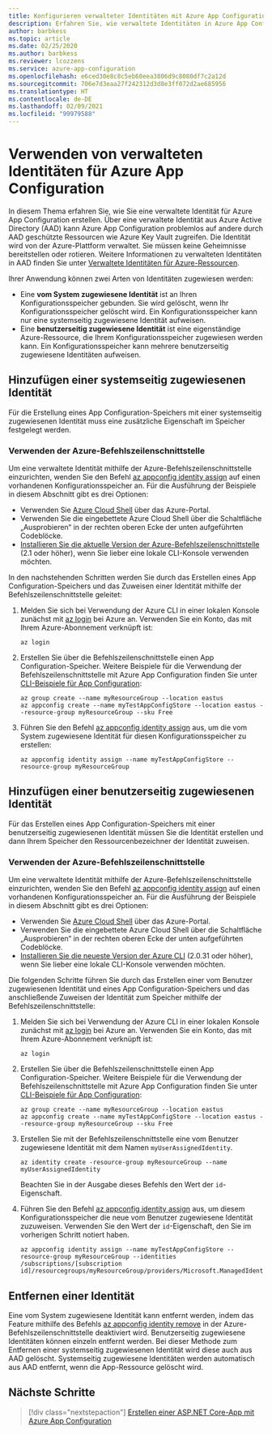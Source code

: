 ```yaml
---
title: Konfigurieren verwalteter Identitäten mit Azure App Configuration
description: Erfahren Sie, wie verwaltete Identitäten in Azure App Configuration funktionieren und wie Sie eine verwaltete Identität konfigurieren.
author: barbkess
ms.topic: article
ms.date: 02/25/2020
ms.author: barbkess
ms.reviewer: lcozzens
ms.service: azure-app-configuration
ms.openlocfilehash: e6ced30e8c8c5eb60eea3806d9c8080df7c2a12d
ms.sourcegitcommit: 706e7d3eaa27f242312d3d8e3ff072d2ae685956
ms.translationtype: HT
ms.contentlocale: de-DE
ms.lasthandoff: 02/09/2021
ms.locfileid: "99979588"
---
```

# <a name="how-to-use-managed-identities-for-azure-app-configuration"></a>Verwenden von verwalteten Identitäten für Azure App Configuration

In diesem Thema erfahren Sie, wie Sie eine verwaltete Identität für Azure App Configuration erstellen. Über eine verwaltete Identität aus Azure Active Directory (AAD) kann Azure App Configuration problemlos auf andere durch AAD geschützte Ressourcen wie Azure Key Vault zugreifen. Die Identität wird von der Azure-Plattform verwaltet. Sie müssen keine Geheimnisse bereitstellen oder rotieren. Weitere Informationen zu verwalteten Identitäten in AAD finden Sie unter [Verwaltete Identitäten für Azure-Ressourcen](../active-directory/managed-identities-azure-resources/overview.md).

Ihrer Anwendung können zwei Arten von Identitäten zugewiesen werden:

- Eine **vom System zugewiesene Identität** ist an Ihren Konfigurationsspeicher gebunden. Sie wird gelöscht, wenn Ihr Konfigurationsspeicher gelöscht wird. Ein Konfigurationsspeicher kann nur eine systemseitig zugewiesene Identität aufweisen.
- Eine **benutzerseitig zugewiesene Identität** ist eine eigenständige Azure-Ressource, die Ihrem Konfigurationsspeicher zugewiesen werden kann. Ein Konfigurationsspeicher kann mehrere benutzerseitig zugewiesene Identitäten aufweisen.

## <a name="adding-a-system-assigned-identity"></a>Hinzufügen einer systemseitig zugewiesenen Identität

Für die Erstellung eines App Configuration-Speichers mit einer systemseitig zugewiesenen Identität muss eine zusätzliche Eigenschaft im Speicher festgelegt werden.

### <a name="using-the-azure-cli"></a>Verwenden der Azure-Befehlszeilenschnittstelle

Um eine verwaltete Identität mithilfe der Azure-Befehlszeilenschnittstelle einzurichten, wenden Sie den Befehl [az appconfig identity assign] auf einen vorhandenen Konfigurationsspeicher an. Für die Ausführung der Beispiele in diesem Abschnitt gibt es drei Optionen:

- Verwenden Sie [Azure Cloud Shell](../cloud-shell/overview.md) über das Azure-Portal.
- Verwenden Sie die eingebettete Azure Cloud Shell über die Schaltfläche „Ausprobieren“ in der rechten oberen Ecke der unten aufgeführten Codeblöcke.
- [Installieren Sie die aktuelle Version der Azure-Befehlszeilenschnittstelle](/cli/azure/install-azure-cli) (2.1 oder höher), wenn Sie lieber eine lokale CLI-Konsole verwenden möchten.

In den nachstehenden Schritten werden Sie durch das Erstellen eines App Configuration-Speichers und das Zuweisen einer Identität mithilfe der Befehlszeilenschnittstelle geleitet:

1. Melden Sie sich bei Verwendung der Azure CLI in einer lokalen Konsole zunächst mit [az login] bei Azure an. Verwenden Sie ein Konto, das mit Ihrem Azure-Abonnement verknüpft ist:

    ```azurecli-interactive
    az login
    ```

1. Erstellen Sie über die Befehlszeilenschnittstelle einen App Configuration-Speicher. Weitere Beispiele für die Verwendung der Befehlszeilenschnittstelle mit Azure App Configuration finden Sie unter [CLI-Beispiele für App Configuration](scripts/cli-create-service.md):

    ```azurecli-interactive
    az group create --name myResourceGroup --location eastus
    az appconfig create --name myTestAppConfigStore --location eastus --resource-group myResourceGroup --sku Free
    ```

1. Führen Sie den Befehl [az appconfig identity assign] aus, um die vom System zugewiesene Identität für diesen Konfigurationsspeicher zu erstellen:

    ```azurecli-interactive
    az appconfig identity assign --name myTestAppConfigStore --resource-group myResourceGroup
    ```

## <a name="adding-a-user-assigned-identity"></a>Hinzufügen einer benutzerseitig zugewiesenen Identität

Für das Erstellen eines App Configuration-Speichers mit einer benutzerseitig zugewiesenen Identität müssen Sie die Identität erstellen und dann Ihrem Speicher den Ressourcenbezeichner der Identität zuweisen.

### <a name="using-the-azure-cli"></a>Verwenden der Azure-Befehlszeilenschnittstelle

Um eine verwaltete Identität mithilfe der Azure-Befehlszeilenschnittstelle einzurichten, wenden Sie den Befehl [az appconfig identity assign] auf einen vorhandenen Konfigurationsspeicher an. Für die Ausführung der Beispiele in diesem Abschnitt gibt es drei Optionen:

- Verwenden Sie [Azure Cloud Shell](../cloud-shell/overview.md) über das Azure-Portal.
- Verwenden Sie die eingebettete Azure Cloud Shell über die Schaltfläche „Ausprobieren“ in der rechten oberen Ecke der unten aufgeführten Codeblöcke.
- [Installieren Sie die neueste Version der Azure CLI](/cli/azure/install-azure-cli) (2.0.31 oder höher), wenn Sie lieber eine lokale CLI-Konsole verwenden möchten.

Die folgenden Schritte führen Sie durch das Erstellen einer vom Benutzer zugewiesenen Identität und eines App Configuration-Speichers und das anschließende Zuweisen der Identität zum Speicher mithilfe der Befehlszeilenschnittstelle:

1. Melden Sie sich bei Verwendung der Azure CLI in einer lokalen Konsole zunächst mit [az login] bei Azure an. Verwenden Sie ein Konto, das mit Ihrem Azure-Abonnement verknüpft ist:

    ```azurecli-interactive
    az login
    ```

1. Erstellen Sie über die Befehlszeilenschnittstelle einen App Configuration-Speicher. Weitere Beispiele für die Verwendung der Befehlszeilenschnittstelle mit Azure App Configuration finden Sie unter [CLI-Beispiele für App Configuration](scripts/cli-create-service.md):

    ```azurecli-interactive
    az group create --name myResourceGroup --location eastus
    az appconfig create --name myTestAppConfigStore --location eastus --resource-group myResourceGroup --sku Free
    ```

1. Erstellen Sie mit der Befehlszeilenschnittstelle eine vom Benutzer zugewiesene Identität mit dem Namen `myUserAssignedIdentity`.

    ```azurecli-interactive
    az identity create -resource-group myResourceGroup --name myUserAssignedIdentity
    ```

    Beachten Sie in der Ausgabe dieses Befehls den Wert der `id`-Eigenschaft.

1. Führen Sie den Befehl [az appconfig identity assign] aus, um diesem Konfigurationsspeicher die neue vom Benutzer zugewiesene Identität zuzuweisen. Verwenden Sie den Wert der `id`-Eigenschaft, den Sie im vorherigen Schritt notiert haben.

    ```azurecli-interactive
    az appconfig identity assign --name myTestAppConfigStore --resource-group myResourceGroup --identities /subscriptions/[subscription id]/resourcegroups/myResourceGroup/providers/Microsoft.ManagedIdentity/userAssignedIdentities/myUserAssignedIdentity
    ```

## <a name="removing-an-identity"></a>Entfernen einer Identität

Eine vom System zugewiesene Identität kann entfernt werden, indem das Feature mithilfe des Befehls [az appconfig identity remove](/cli/azure/appconfig/identity#az-appconfig-identity-remove) in der Azure-Befehlszeilenschnittstelle deaktiviert wird. Benutzerseitig zugewiesene Identitäten können einzeln entfernt werden. Bei dieser Methode zum Entfernen einer systemseitig zugewiesenen Identität wird diese auch aus AAD gelöscht. Systemseitig zugewiesene Identitäten werden automatisch aus AAD entfernt, wenn die App-Ressource gelöscht wird.

## <a name="next-steps"></a>Nächste Schritte

> [!div class="nextstepaction"]
> [Erstellen einer ASP.NET Core-App mit Azure App Configuration](quickstart-aspnet-core-app.md)

[az appconfig identity assign]: /cli/azure/appconfig/identity?view=azure-cli-latest#az-appconfig-identity-assign
[az login]: /cli/azure/reference-index#az-login
